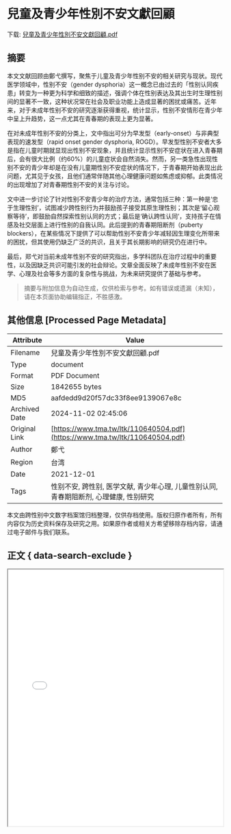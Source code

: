 # 兒童及青少年性別不安文獻回顧

<!-- tcd_download_link -->
下载: <a href="../兒童及青少年性別不安文獻回顧.pdf" download>兒童及青少年性別不安文獻回顧.pdf</a>
<!-- tcd_download_link_end -->

## 摘要

<!-- tcd_abstract -->
本文文献回顾由鄭弋撰写，聚焦于儿童及青少年性别不安的相关研究与现状。现代医学领域中，性别不安（gender dysphoria）这一概念已由过去的「性别认同疾患」转变为一种更为科学和细致的描述，强调个体在性别表达及其出生时生理性别间的显著不一致，这种状况常在社会及职业功能上造成显著的困扰或痛苦。近年来，对于未成年性别不安的研究逐渐获得重视，统计显示，性别不安情形在青少年中呈上升趋势，这一点尤其在青春期的表现上更为显著。

在对未成年性别不安的分类上，文中指出可分为早发型（early-onset）与非典型表现的速发型（rapid onset gender dysphoria, ROGD）。早发型性别不安者大多是指在儿童时期就显现出性别不安现象，并且统计显示性别不安症状在进入青春期后，会有很大比例（约60%）的儿童症状会自然消失。然而，另一类急性出现性别不安的青少年却是在没有儿童期性别不安症状的情况下，于青春期开始表现出此问题，尤其见于女孩，且他们通常伴随其他心理健康问题如焦虑或抑郁。此类情况的出现增加了对青春期性别不安的关注与讨论。

文中进一步讨论了针对性别不安青少年的治疗方法，通常包括三种：第一种是‘忠于生理性别’，试图减少跨性别行为并鼓励孩子接受其原生理性别；其次是‘留心观察等待’，即鼓励自然探索性别认同的方式；最后是‘确认跨性认同’，支持孩子在情感及社交层面上进行性别的自我认同。此后提到的青春期阻断剂（puberty blockers），在某些情况下提供了可以帮助性别不安青少年减轻因生理变化所带来的困扰，但其使用仍缺乏广泛的共识，且关于其长期影响的研究仍在进行中。

最后，郑弋对当前未成年性别不安的研究指出，多学科团队在治疗过程中的重要性，以及因缺乏共识可能引发的社会辩论。文章全面反映了未成年性别不安在医学、心理及社会等多方面的复杂性与挑战，为未来研究提供了基础与参考。

<!-- tcd_abstract_end -->

> 摘要与附加信息为自动生成，仅供检索与参考。如有错误或遗漏（未知），请在本页面协助编辑指正，不胜感激。

## 其他信息 [Processed Page Metadata]

| Attribute       | Value                                  |
|-----------------|----------------------------------------|
| Filename        | 兒童及青少年性別不安文獻回顧.pdf                             |
| Type            | document                                 |
| Format          | PDF Document                               |
| Size            | 1842655 bytes                           |
| MD5             | aafdedd9d20f57dc33f8ee9139067e8c                                  |
| Archived Date   | 2024-11-02 02:45:06                             |
| Original Link   | [https://www.tma.tw/ltk/110640504.pdf](https://www.tma.tw/ltk/110640504.pdf)                         |
| Author          | 鄭弋                               |
| Region          | 台湾                               |
| Date            | 2021-12-01                                 |
| Tags            | 性别不安, 跨性别, 医学文献, 青少年心理, 儿童性别认同, 青春期阻断剂, 心理健康, 性别研究                                 |

本文由跨性别中文数字档案馆归档整理，仅供存档使用。版权归原作者所有，所有内容仅为历史资料保存及研究之用。如果原作者或相关方希望移除存档内容，请通过电子邮件与我们联系。

## 正文 { data-search-exclude }

<!-- tcd_main_text -->
<iframe src="../兒童及青少年性別不安文獻回顧.pdf" width="100%" height="600px">
    <p>无法显示PDF，请下载查看。</p>
</iframe>
<!-- tcd_main_text_end -->


